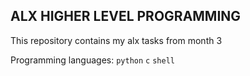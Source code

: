 ## ALX HIGHER LEVEL PROGRAMMING

This repository contains my alx tasks from month 3

Programming languages: `python` `c` `shell`
